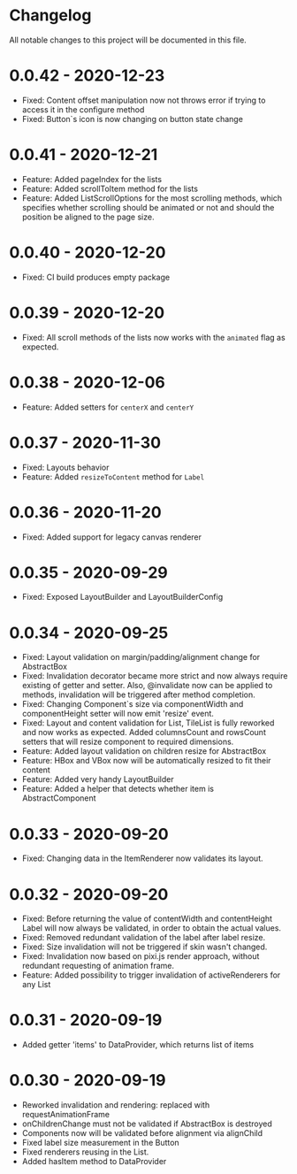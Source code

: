 # Changelog
All notable changes to this project will be documented in this file.

# 0.0.42 - 2020-12-23
- Fixed: Content offset manipulation now not throws error if trying to access it in the configure method
- Fixed: Button`s icon is now changing on button state change

# 0.0.41 - 2020-12-21
- Feature: Added pageIndex for the lists
- Feature: Added scrollToItem method for the lists
- Feature: Added ListScrollOptions for the most scrolling methods, which specifies whether scrolling should be animated or not and should the position be aligned to the page size.   

# 0.0.40 - 2020-12-20
- Fixed: CI build produces empty package

# 0.0.39 - 2020-12-20
- Fixed: All scroll methods of the lists now works with the `animated` flag as expected. 

# 0.0.38 - 2020-12-06
- Feature: Added setters for `centerX` and `centerY`

# 0.0.37 - 2020-11-30
- Fixed: Layouts behavior
- Feature: Added `resizeToContent` method for `Label`

# 0.0.36 - 2020-11-20
- Fixed: Added support for legacy canvas renderer

# 0.0.35 - 2020-09-29
- Fixed: Exposed LayoutBuilder and LayoutBuilderConfig

# 0.0.34 - 2020-09-25
- Fixed: Layout validation on margin/padding/alignment change for AbstractBox
- Fixed: Invalidation decorator became more strict and now always require existing of getter and setter. Also, @invalidate now can be applied to methods, invalidation will be triggered after method completion.
- Fixed: Changing Component`s size via componentWidth and componentHeight setter will now emit 'resize' event.
- Fixed: Layout and content validation for List, TileList is fully reworked and now works as expected. Added columnsCount and rowsCount setters that will resize component to required dimensions.
- Feature: Added layout validation on children resize for AbstractBox
- Feature: HBox and VBox now will be automatically resized to fit their content
- Feature: Added very handy LayoutBuilder
- Feature: Added a helper that detects whether item is AbstractComponent

# 0.0.33 - 2020-09-20
- Fixed: Changing data in the ItemRenderer now validates its layout.

# 0.0.32 - 2020-09-20
- Fixed: Before returning the value of contentWidth and contentHeight Label will now always be validated, in order to obtain the actual values.
- Fixed: Removed redundant validation of the label after label resize.
- Fixed: Size invalidation will not be triggered if skin wasn't changed.
- Fixed: Invalidation now based on pixi.js render approach, without redundant requesting of animation frame.
- Feature: Added possibility to trigger invalidation of activeRenderers for any List

# 0.0.31 - 2020-09-19
- Added getter 'items' to DataProvider, which returns list of items

# 0.0.30 - 2020-09-19
- Reworked invalidation and rendering: replaced with requestAnimationFrame
- onChildrenChange must not be validated if AbstractBox is destroyed
- Components now will be validated before alignment via alignChild
- Fixed label size measurement in the Button
- Fixed renderers reusing in the List.
- Added hasItem method to DataProvider
